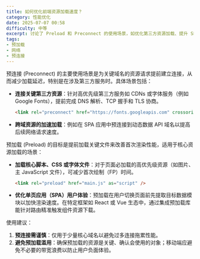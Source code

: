 ```yaml
---
title: 如何优化前端资源加载速度？
category: 性能优化
date: 2025-07-07 00:58
difficulty: 中等
excerpt: 讨论了 Preload 和 Preconnect 的使用场景，如优化第三方资源加载、提升 SPA 性能。
tags:
- 预加载
- 网络
- 预连接
---
```

预连接 (Preconnect) 的主要使用场景是为关键域名的资源请求提前建立连接，从而减少加载延迟，特别是在涉及第三方服务时。具体场景包括：
- **连接关键第三方资源**：针对高优先级第三方服务如 CDNs 或字体服务（例如 Google Fonts），提前完成 DNS 解析、TCP 握手和 TLS 协商。
  ```html
  <link rel="preconnect" href="https://fonts.googleapis.com" crossorigin />
  ```
- **跨域资源的加速加载**：例如在 SPA 应用中预连接到动态数据 API 域名以提高后续网络请求速度。

预加载 (Preload) 的目标是提前加载关键文件来改善首次渲染性能，适用于核心资源加载的场景：
- **加载核心脚本、CSS 或字体文件**：对于页面必加载的高优先级资源（如图片、主 JavaScript 文件），可减少首次绘制（FP）时间。
  ```html
  <link rel="preload" href="main.js" as="script" />
  ```
- **优化单页应用（SPA）用户体验**：预加载在用户切换页面前先提取目标数据模块以加快渲染速度。在特定框架如 React 或 Vue 生态中，通过集成预加载库能针对路由精准触发组件资源下载。

使用建议：
1. **预连接需谨慎**：仅用于少量核心域名以避免过多连接拖累性能。  
2. **避免预加载滥用**：确保预加载的资源是关键、确认会使用的对象；移动端应避免不必要的带宽浪费以防止用户负面体验。
